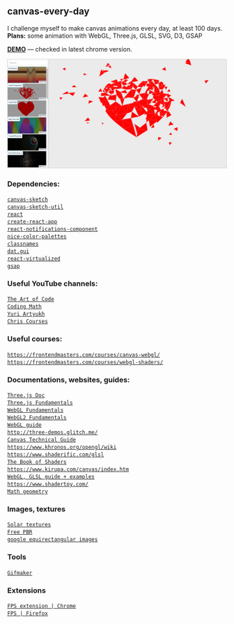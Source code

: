 ## canvas-every-day
I challenge myself to make canvas animations every day, at least 100 days. <br>
**Plans:** some animation with WebGL, Three.js, GLSL, SVG, D3, GSAP

[**DEMO**](https://canvas-every-day.web.app/) — checked in latest chrome version.

![Screenshot](screenshot.png)

<!-- Here I put some resource links. -->
### Dependencies:
[`canvas-sketch`](https://github.com/mattdesl/canvas-sketch)<br>
[`canvas-sketch-util`](https://github.com/mattdesl/canvas-sketch-util)<br>
[`react`](https://github.com/facebook/react)<br>
[`create-react-app`](https://github.com/facebook/create-react-app)<br>
[`react-notifications-component`](https://github.com/teodosii/react-notifications-component)<br>
[`nice-color-palettes`](https://github.com/Jam3/nice-color-palettes)<br>
[`classnames`](https://github.com/JedWatson/classnames)<br>
[`dat.gui`](https://github.com/dataarts/dat.gui)<br>
[`react-virtualized`](https://github.com/bvaughn/react-virtualized)<br>
[`gsap`](https://github.com/greensock/GSAP)<br>

### Useful YouTube channels:
[`The Art of Code`](https://www.youtube.com/c/TheArtofCodeIsCool/videos)<br>
[`Coding Math`](https://www.youtube.com/user/codingmath/videos)<br>
[`Yuri Artyukh`](https://www.youtube.com/user/flintyara/videos)<br>
[`Chris Courses`](https://www.youtube.com/c/ChrisCourses/videos)<br>

### Useful courses:
[`https://frontendmasters.com/courses/canvas-webgl/`](https://frontendmasters.com/courses/canvas-webgl/)<br>
[`https://frontendmasters.com/courses/webgl-shaders/`](https://frontendmasters.com/courses/webgl-shaders/)<br>

### Documentations, websites, guides:
[`Three.js Doc`](https://threejs.org/docs/index.html#manual/en/introduction/Creating-a-scene)<br>
[`Three.js Fundamentals`](https://threejsfundamentals.org/)<br>
[`WebGL Fundamentals`](https://webglfundamentals.org/)<br>
[`WebGL2 Fundamentals`](https://webgl2fundamentals.org/)<br>
[`WebGL guide`](https://xem.github.io/articles/webgl-guide.html)<br>
[`http://three-demos.glitch.me/`](http://three-demos.glitch.me/)<br>
[`Canvas Technical Guide`](https://docs.unrealengine.com/udk/Three/CanvasTechnicalGuide.html)<br>
[`https://www.khronos.org/opengl/wiki`](https://www.khronos.org/opengl/wiki)<br>
[`https://www.shaderific.com/glsl`](https://www.shaderific.com/glsl)<br>
[`The Book of Shaders`](https://thebookofshaders.com/)<br>
[`https://www.kirupa.com/canvas/index.htm`](https://www.kirupa.com/canvas/index.htm)<br>
[`WebGL, GLSL guide + examples`](https://webglsamples.org/google-io/2011/index.html)<br>
[`https://www.shadertoy.com/`](https://www.shadertoy.com/)<br>
[`Math geometry`](https://mathsisfun.com/geometry/unit-circle.html)<br>

### Images, textures
[`Solar textures`](https://www.solarsystemscope.com/textures/)<br>
[`Free PBR`](https://freepbr.com/)<br>
[`google equirectangular images`](https://www.google.com/search?q=equirectangular+images&tbm=isch&ved=2ahUKEwialqrCyIDuAhUI_hoKHRZvC2gQ2-cCegQIABAA&oq=equirectangular+images&gs_lcp=CgNpbWcQA1CsbFjsbWC9b2gAcAB4AIAB9QKIAfUCkgEDMy0xmAEAoAEBqgELZ3dzLXdpei1pbWfAAQE&sclient=img&ei=KSTyX9rdH4j8a5bercAG&bih=1276&biw=2560#imgrc=Nlw8VvEHmTpjNM)<br>

### Tools
[`Gifmaker`](https://gifmaker.me/)<br>

### Extensions
[`FPS extension | Chrome`](https://chrome.google.com/webstore/detail/fps-extension/gdkkmimldhefhmmmlalioafomdlahcog)<br>
[`FPS | Firefox`](https://addons.mozilla.org/en-US/firefox/addon/archi-fps-meter/?src=recommended)<br>

<!---
### History
[`21-01-23 - ScatterBalls`](https://canvas-every-day.web.app/ScatterBalls)<br>
[`21-01-23 - MoveCircleTrail`](https://canvas-every-day.web.app/MoveCircleTrail)<br>
[`21-01-22 - DrawWaves`](https://canvas-every-day.web.app/DrawWaves)<br>
[`21-01-22 - Main Canvas`](https://canvas-every-day.web.app)<br>
[`21-01-21 - HeartTriangulation`](https://canvas-every-day.web.app/HeartTriangulation)<br>
[`21-01-20 - HeartPulse`](https://canvas-every-day.web.app/HeartPulse)<br>
[`21-01-19 - BigCirclesJelly`](https://canvas-every-day.web.app/BigCirclesJelly)<br>
[`21-01-18 - TunnelOfParticles`](https://canvas-every-day.web.app/TunnelOfParticles)<br>
[`21-01-17 - BurstOfParticles_2`](https://canvas-every-day.web.app/BurstOfParticles_2)<br>
[`21-01-17 - BurstOfParticles`](https://canvas-every-day.web.app/BurstOfParticles)<br>
[`21-01-16 - ParticlesSun`](https://canvas-every-day.web.app/ParticlesSun)<br>
[`21-01-15 - SwirlOfSquares`](https://canvas-every-day.web.app/SwirlOfSquares)<br>
[`21-01-14 - Orbit_2`](https://canvas-every-day.web.app/Orbit_2)<br>
[`21-01-14 - Orbit`](https://canvas-every-day.web.app/Orbit)<br>
[`21-01-13 - CircleOrnament`](https://canvas-every-day.web.app/CircleOrnament)<br>
[`21-01-12 - Bouquet`](https://canvas-every-day.web.app/Bouquet)<br>
[`21-01-11 - Jelly_2`](https://canvas-every-day.web.app/Jelly_2)<br>
[`21-01-10 - Festoon_2`](https://canvas-every-day.web.app/Festoon_2)<br>
[`21-01-10 - Festoon`](https://canvas-every-day.web.app/Festoon)<br>
[`21-01-09 - ParticlesInMouseDirection`](https://canvas-every-day.web.app/ParticlesInMouseDirection)<br>
[`21-01-08 - Jelly`](https://canvas-every-day.web.app/Jelly)<br>
[`21-01-07 - Necklace`](https://canvas-every-day.web.app/Necklace)<br>
[`21-01-06 - StainedGlass`](https://canvas-every-day.web.app/StainedGlass)<br>
[`21-01-05 - StarrySky`](https://canvas-every-day.web.app/StarrySky)<br>
[`21-01-04 - Balls`](https://canvas-every-day.web.app/Balls)<br>
[`21-01-03 - ParticlesMoveInACircle`](https://canvas-every-day.web.app/ParticlesMoveInACircle) <br>
[`21-01-02 - Firework`](https://canvas-every-day.web.app/Firework)<br>
--->









